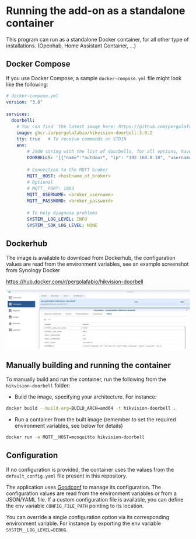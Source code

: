 # Running the add-on as a standalone container

This program can run as a standalone Docker container, for all other type of installations. (Openhab, Home Assistant Container, ...)

## Docker Compose

If you use Docker Compose, a sample `docker-compose.yml` file might look like the following:

```yaml
# docker-compose.yml
version: "3.8"

services:
  doorbell:
    # You can find  the latest image here: https://github.com/pergolafabio/Hikvision-Addons/releases
    image: ghcr.io/pergolafabio/hikvision-doorbell:3.0.2
    tty: true   # To receive commands on STDIN
    env:
        # JSON string with the list of doorbells, for all options, have a look at the [docs](https://github.com/pergolafabio/Hikvision-Addons/blob/main/doorbell/DOCS.md)
        DOORBELLS: '[{"name":"outdoor", "ip": "192.168.0.10", "username": "admin", "password": "password"},{"name":"indoor", "ip": "192.168.0.11", "username": "admin", "password": "password"}]'
        
        # Connection to the MQTT broker
        MQTT__HOST: <hostname_of_broker>
        # Optional
        # MQTT__PORT: 1883
        MQTT__USERNAME: <broker_username>
        MQTT__PASSWORD: <broker_password>
        
        # To help diagnose problems
        SYSTEM__LOG_LEVEL: INFO
        SYSTEM__SDK_LOG_LEVEL: NONE
```
## Dockerhub

The image is available to download from Dockerhub, the configuration values are read from the environment variables, see an example screenshot from Synology Docker

https://hub.docker.com/r/pergolafabio/hikvision-doorbell

![Synology](synology.png)

## Manually building and running the container

To manually build and run the container, run the following from the `hikvision-doorbell` folder:

- Build the image, specifying your architecture.
For instance:
```bash
docker build --build-arg=BUILD_ARCH=amd64 -t hikvision-doorbell .
```

- Run a container from the built image (remember to set the required environment variables, see below for details)
```bash
docker run -e MQTT__HOST=mosquitto hikvision-doorbell
```


## Configuration
If no configuration is provided, the container uses the values from the `default_config.yaml` file present in this repository.

The application uses [Goodconf](https://github.com/lincolnloop/goodconf) to manage its configuration.
The configuration values are read from the environment variables or from a JSON/YAML file.
If a custom configuration file is available, you can define the env variable `CONFIG_FILE_PATH` pointing to its location.

You can override a single configuration option via its corresponding environment variable. For instance by exporting the env variable `SYSTEM__LOG_LEVEL=DEBUG`.
